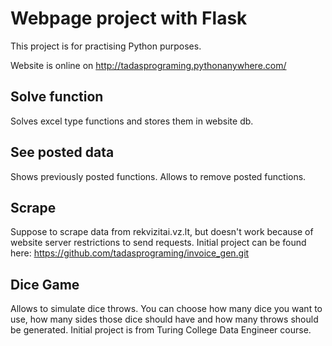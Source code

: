# Webpage project with Flask

This project is for practising Python purposes.

Website is online on http://tadasprograming.pythonanywhere.com/

## Solve function

Solves excel type functions and stores them in website db.

## See posted data

Shows previously posted functions. Allows to remove posted functions.

## Scrape

Suppose to scrape data from rekvizitai.vz.lt, but doesn't work because of website server restrictions to send requests. 
Initial project can be found here: https://github.com/tadasprograming/invoice_gen.git

## Dice Game

Allows to simulate dice throws. You can choose how many dice you want to use, how many sides those dice should have and how many throws should be generated. 
Initial project is from Turing College Data Engineer course.